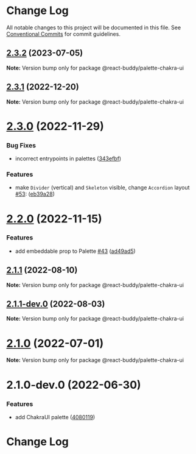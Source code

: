 # Change Log

All notable changes to this project will be documented in this file.
See [Conventional Commits](https://conventionalcommits.org) for commit guidelines.

## [2.3.2](https://github.com/react-buddy/ide-toolbox/tree/master/packages/palette-chakra-ui/compare/@react-buddy/palette-chakra-ui@2.3.2-dev.1...@react-buddy/palette-chakra-ui@2.3.2) (2023-07-05)

**Note:** Version bump only for package @react-buddy/palette-chakra-ui





## [2.3.1](https://github.com/react-buddy/ide-toolbox/tree/master/packages/palette-chakra-ui/compare/@react-buddy/palette-chakra-ui@2.3.0...@react-buddy/palette-chakra-ui@2.3.1) (2022-12-20)

**Note:** Version bump only for package @react-buddy/palette-chakra-ui





# [2.3.0](https://github.com/react-buddy/ide-toolbox/tree/master/packages/palette-chakra-ui/compare/@react-buddy/palette-chakra-ui@2.3.0-dev.1...@react-buddy/palette-chakra-ui@2.3.0) (2022-11-29)

### Bug Fixes

* incorrect entrypoints in palettes ([343efbf](https://github.com/react-buddy/ide-toolbox/tree/master/packages/palette-chakra-ui/commit/343efbf0a572a9607d620e5ce3ad905dcc01b03a))


### Features

*  make `Divider` (vertical) and `Skeleton` visible, change `Accordion` layout [#53](https://github.com/react-buddy/ide-toolbox/tree/master/packages/palette-chakra-ui/issues/53): ([eb39a28](https://github.com/react-buddy/ide-toolbox/tree/master/packages/palette-chakra-ui/commit/eb39a28de7ad8b06aa6bd80f0b96f4f87c2d2ece))





# [2.2.0](https://github.com/react-buddy/ide-toolbox/tree/master/packages/palette-chakra-ui/compare/@react-buddy/palette-chakra-ui@2.2.0-dev.2...@react-buddy/palette-chakra-ui@2.2.0) (2022-11-15)

### Features

* add embeddable prop to Palette [#43](https://github.com/react-buddy/ide-toolbox/tree/master/packages/palette-chakra-ui/issues/43) ([ad49ad5](https://github.com/react-buddy/ide-toolbox/tree/master/packages/palette-chakra-ui/commit/ad49ad52a80cf287c28ba5ccb344f237d4cfa417))



## [2.1.1](https://github.com/react-buddy/ide-toolbox/tree/master/packages/palette-chakra-ui/compare/@react-buddy/palette-chakra-ui@2.1.1-dev.0...@react-buddy/palette-chakra-ui@2.1.1) (2022-08-10)

**Note:** Version bump only for package @react-buddy/palette-chakra-ui





## [2.1.1-dev.0](https://github.com/react-buddy/ide-toolbox/tree/master/packages/palette-chakra-ui/compare/@react-buddy/palette-chakra-ui@2.1.0...@react-buddy/palette-chakra-ui@2.1.1-dev.0) (2022-08-03)

**Note:** Version bump only for package @react-buddy/palette-chakra-ui





# [2.1.0](https://github.com/react-buddy/ide-toolbox/tree/master/packages/palette-chakra-ui/compare/@react-buddy/palette-chakra-ui@2.1.0-dev.0...@react-buddy/palette-chakra-ui@2.1.0) (2022-07-01)

**Note:** Version bump only for package @react-buddy/palette-chakra-ui





# 2.1.0-dev.0 (2022-06-30)


### Features

* add ChakraUI palette ([4080119](https://github.com/react-buddy/ide-toolbox/tree/master/packages/palette-chakra-ui/commit/40801193d4420f0fd4e05431be8445c1e8ce264c))





# Change Log
